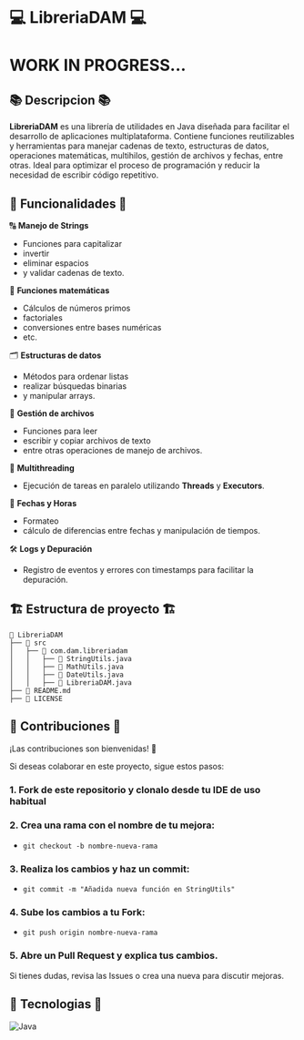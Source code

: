 # 💻 LibreriaDAM 💻

# **WORK IN PROGRESS...**

## 📚 Descripcion 📚
**LibreriaDAM** es una librería de utilidades en Java diseñada para facilitar el desarrollo de aplicaciones multiplataforma. Contiene funciones reutilizables y herramientas para manejar cadenas de texto, estructuras de datos, operaciones matemáticas, multihilos, gestión de archivos y fechas, entre otras. Ideal para optimizar el proceso de programación y reducir la necesidad de escribir código repetitivo.


## 🚀 Funcionalidades 🚀
 
   🔠 **Manejo de Strings**  

 - Funciones para capitalizar 
 - invertir 
 -  eliminar espacios 
 -  y validar cadenas de texto.

🔢 **Funciones matemáticas**  
-  Cálculos de números primos 
 -  factoriales 
 -  conversiones entre bases numéricas 
 -  etc.

🗂️ **Estructuras de datos**  
-  Métodos para ordenar listas 
 -  realizar búsquedas binarias 
 -  y manipular arrays.
 
📂 **Gestión de archivos**  
 - Funciones para leer 
 -  escribir y copiar archivos de texto 
 -  entre otras operaciones de manejo de archivos.

🧵 **Multithreading**  
 - Ejecución de tareas en paralelo utilizando **Threads** y **Executors**.

📅 **Fechas y Horas**  
-  Formateo 
 -  cálculo de diferencias entre fechas y manipulación de tiempos.
 
🛠 **Logs y Depuración**  
 - Registro de eventos y errores con timestamps para facilitar la depuración. 

## 🏗 Estructura de proyecto 🏗
```
📂 LibreriaDAM  
├── 📂 src  
│   ├── 📂 com.dam.libreriadam  
│   │   ├── 📄 StringUtils.java  
│   │   ├── 📄 MathUtils.java  
│   │   ├── 📄 DateUtils.java  
│   │   ├── 📄 LibreriaDAM.java  
├── 📄 README.md  
├── 📄 LICENSE  
````
 ## 🤝 Contribuciones 🤝
¡Las contribuciones son bienvenidas! 🚀

Si deseas colaborar en este proyecto, sigue estos pasos:

### **1. Fork de este repositorio y clonalo desde tu IDE de uso habitual**

### **2. Crea una rama con el nombre de tu mejora:**
  - ```git checkout -b nombre-nueva-rama```

### **3. Realiza los cambios y haz un commit:**
  - ```git commit -m "Añadida nueva función en StringUtils"```
### **4. Sube los cambios a tu Fork:**
  - ```git push origin nombre-nueva-rama```
### **5. Abre un Pull Request y explica tus cambios.**

Si tienes dudas, revisa las Issues o crea una nueva para discutir mejoras.





## 🤖 Tecnologias 🤖
![Java](https://img.shields.io/badge/java-%23ED8B00.svg?style=for-the-badge&logo=java&logoColor=white) 

		

